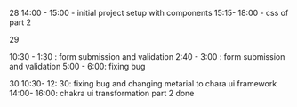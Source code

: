 28
14:00 - 15:00 - initial project setup with components
15:15- 18:00 - css of part 2

29

10:30 - 1:30 : form submission and validation
2:40 - 3:00 : form submission and validation
5:00 - 6:00: fixing bug

30
10:30- 12: 30: fixing bug and changing metarial to chara ui framework
14:00- 16:00: chakra ui transformation part 2 done